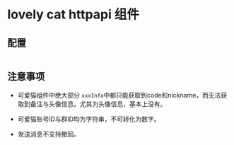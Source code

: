 # lovely cat httpapi 组件


## 配置
```yaml

```

## 注意事项
- 可爱猫组件中绝大部分 `xxxInfo`中都只能获取到code和nickname，而无法获取到备注与头像信息。尤其为头像信息，基本上没有。

- 可爱猫账号ID与群ID均为字符串，不可转化为数字。

- 发送消息不支持撤回。